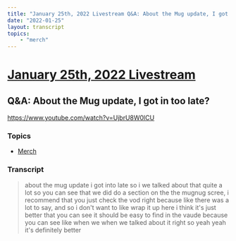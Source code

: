 ```yaml
---
title: "January 25th, 2022 Livestream Q&A: About the Mug update, I got in too late?"
date: "2022-01-25"
layout: transcript
topics:
    - "merch"
---
```

# [January 25th, 2022 Livestream](../2022-01-25.md)
## Q&A: About the Mug update, I got in too late?
https://www.youtube.com/watch?v=UjbrU8W0lCU

### Topics
* [Merch](../topics/merch.md)

### Transcript

> about the mug update i got into late so i we talked about that quite a lot so you can see that we did do a section on the the mugnug scree, i recommend that you just check the vod right because like there was a lot to say, and so i don't want to like wrap it up here i think it's just better that you can see it should be easy to find in the vaude because you can see like when we when we talked about it right so yeah yeah it's definitely better
